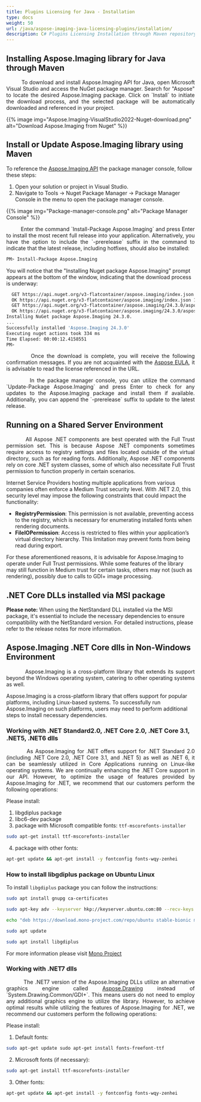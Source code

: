 ```yaml
---
title: Plugins Licensing for Java - Installation
type: docs
weight: 50
url: /java/aspose-imaging-java-licensing-plugins/installation/
description: C# Plugins Licensing Installation through Maven repository.
---
```


## **Installing Aspose.Imaging library for Java through Maven**

<p align='justify'>
&nbsp;&nbsp;&nbsp;&nbsp;&nbsp;&nbsp;&nbsp;&nbsp;
To download and install Aspose.Imaging API for Java, open Microsoft Visual Studio and access the NuGet package manager. Search for "Aspose" to locate the desired Aspose.Imaging package. Click on `Install` to initiate the download process, and the selected package will be automatically downloaded and referenced in your project.
</p>

{{% image img="Aspose.Imaging-VisualStudio2022-Nuget-download.png" alt="Download Aspose.Imaging from Nuget" %}}

## **Install or Update Aspose.Imaging library using Maven**

To reference the <a href="https://www.nuget.org/packages/Aspose.Imaging/">Aspose.Imaging API</a> the package manager console, follow these steps:

1. Open your solution or project in Visual Studio.
2. Navigate to Tools -> Nuget Package Manager -> Package Manager Console in the menu to open the package manager console.

{{% image img="Package-manager-console.png" alt="Package Manager Console" %}}

<p align='justify'>
&nbsp;&nbsp;&nbsp;&nbsp;&nbsp;&nbsp;&nbsp;&nbsp;
Enter the command `Install-Package Aspose.Imaging` and press Enter to install the most recent full release into your application. Alternatively, you have the option to include the `-prerelease` suffix in the command to indicate that the latest release, including hotfixes, should also be installed:
</p>

```sh
PM> Install-Package Aspose.Imaging
```

You will notice that the "Installing Nuget package Aspose.Imaging" prompt appears at the bottom of the window, indicating that the download process is underway:

```sh
  GET https://api.nuget.org/v3-flatcontainer/aspose.imaging/index.json
  OK https://api.nuget.org/v3-flatcontainer/aspose.imaging/index.json 167ms
  GET https://api.nuget.org/v3-flatcontainer/aspose.imaging/24.3.0/aspose.imaging.24.3.0.nupkg
  OK https://api.nuget.org/v3-flatcontainer/aspose.imaging/24.3.0/aspose.imaging.24.3.0.nupkg 34ms
Installing NuGet package Aspose.Imaging 24.3.0.
...
Successfully installed 'Aspose.Imaging 24.3.0'
Executing nuget actions took 334 ms
Time Elapsed: 00:00:12.4158551
PM> 
```
<p align='justify'>
&nbsp;&nbsp;&nbsp;&nbsp;&nbsp;&nbsp;&nbsp;&nbsp;
Once the download is complete, you will receive the following confirmation messages. If you are not acquainted with the <a href="https://about.aspose.com/legal/eula">Aspose EULA</a>, it is advisable to read the license referenced in the URL.
</p>

<p align='justify'>
&nbsp;&nbsp;&nbsp;&nbsp;&nbsp;&nbsp;&nbsp;&nbsp;
In the package manager console, you can utilize the command `Update-Package Aspose.Imaging` and press Enter to check for any updates to the Aspose.Imaging package and install them if available. Additionally, you can append the `-prerelease` suffix to update to the latest release.
</p>

## **Running on a Shared Server Environment**

<p align='justify'>
&nbsp;&nbsp;&nbsp;&nbsp;&nbsp;&nbsp;&nbsp;&nbsp;
All Aspose .NET components are best operated with the Full Trust permission set. This is because Aspose .NET components sometimes require access to registry settings and files located outside of the virtual directory, such as for reading fonts. Additionally, Aspose .NET components rely on core .NET system classes, some of which also necessitate Full Trust permission to function properly in certain scenarios.

Internet Service Providers hosting multiple applications from various companies often enforce a Medium Trust security level. With .NET 2.0, this security level may impose the following constraints that could impact the functionality:

- **RegistryPermission**: This permission is not available, preventing access to the registry, which is necessary for enumerating installed fonts when rendering documents.
- **FileIOPermission**: Access is restricted to files within your application’s virtual directory hierarchy. This limitation may prevent fonts from being read during export.

For these aforementioned reasons, it is advisable for Aspose.Imaging to operate under Full Trust permissions. While some features of the library may still function in Medium trust for certain tasks, others may not (such as rendering), possibly due to calls to GDI+ image processing.
</p>

## **.NET Core DLLs installed via MSI package**

**Please note:** When using the NetStandard DLL installed via the MSI package, it's essential to include the necessary dependencies to ensure compatibility with the NetStandard version. For detailed instructions, please refer to the release notes for more information.


## **Aspose.Imaging .NET Core dlls in Non-Windows Environment**

<p align='justify'>
&nbsp;&nbsp;&nbsp;&nbsp;&nbsp;&nbsp;&nbsp;&nbsp;
Aspose.Imaging is a cross-platform library that extends its support beyond the Windows operating system, catering to other operating systems as well.

Aspose.Imaging is a cross-platform library that offers support for popular platforms, including Linux-based systems. To successfully run Aspose.Imaging on such platforms, users may need to perform additional steps to install necessary dependencies.
</p>

### **Working with .NET Standard2.0, .NET Core 2.0, .NET Core 3.1, .NET5, .NET6 dlls**

<p align='justify'>
&nbsp;&nbsp;&nbsp;&nbsp;&nbsp;&nbsp;&nbsp;&nbsp;
As Aspose.Imaging for .NET offers support for .NET Standard 2.0 (including .NET Core 2.0, .NET Core 3.1, and .NET 5) as well as .NET 6, it can be seamlessly utilized in Core Applications running on Linux-like operating systems. We are continually enhancing the .NET Core support in our API. However, to optimize the usage of features provided by Aspose.Imaging for .NET, we recommend that our customers perform the following operations:
</p>

Please install:

1. libgdiplus package
2. libc6-dev package
3. package with Microsoft compatible fonts: `ttf-mscorefonts-installer` 

```sh
sudo apt-get install ttf-mscorefonts-installer
```

4. package with other fonts:

```sh
apt-get update && apt-get install -y fontconfig fonts-wqy-zenhei
```

### **How to install libgdiplus package on Ubuntu Linux**

To install `libgdiplus` package you can follow the instructions:

```sh
sudo apt install gnupg ca-certificates

sudo apt-key adv --keyserver hkp://keyserver.ubuntu.com:80 --recv-keys 3FA7E0328081BFF6A14DA29AA6A19B38D3D831EF

echo "deb https://download.mono-project.com/repo/ubuntu stable-bionic main" | sudo tee /etc/apt/sources.list.d/mono-official-stable.list

sudo apt update

sudo apt install libgdiplus
```

For more information please visit [Mono Project](https://www.mono-project.com/download/stable/#download-lin)

### **Working with .NET7 dlls**

<p align='justify'>
&nbsp;&nbsp;&nbsp;&nbsp;&nbsp;&nbsp;&nbsp;&nbsp;
The .NET7 version of the Aspose.Imaging DLLs utilize an alternative graphics engine called <a href="https://products.aspose.com/drawing/net/">Aspose.Drawing</a> instead of `System.Drawing.Common/GDI+`. This means users do not need to employ any additional graphics engine to utilize the library. However, to achieve optimal results while utilizing the features of Aspose.Imaging for .NET, we recommend our customers perform the following operations:
</p>

Please install:

1. Default fonts:

```sh
sudo apt-get update sudo apt-get install fonts-freefont-ttf
```

2. Microsoft fonts (if necessary):

```sh
sudo apt-get install ttf-mscorefonts-installer
```

3. Other fonts: 

```sh
apt-get update && apt-get install -y fontconfig fonts-wqy-zenhei
```
